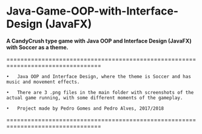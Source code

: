# Java-Game-OOP-with-Interface-Design (JavaFX)
**A CandyCrush type game with Java OOP and Interface Design (JavaFX) with Soccer as a theme.**

=================================================================================

  	•	Java OOP and Interface Design, where the theme is Soccer and has music and movement effects.

  	•	There are 3 .png files in the main folder with screenshots of the actual game running, with some different moments of the gameplay.

  	•	Project made by Pedro Gomes and Pedro Alves, 2017/2018

=================================================================================
